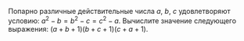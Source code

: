 Попарно различные действительные числа $a,$ $b,$ $c$ удовлетворяют условию:  $a^2-b=b^2-c=c^2-a.$ Вычислите значение следующего выражения:
$(a+b+1)(b+c+1)(c+a+1).$